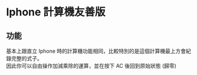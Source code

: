 # Iphone 計算機友善版

## 功能
基本上跟直立 Iphone 時的計算機功能相同，比較特別的是這個計算機最上方會紀錄完整的式子。  
因此你可以自由操作加減乘除的運算，並在按下 AC 後回到原始狀態 (歸零)  
